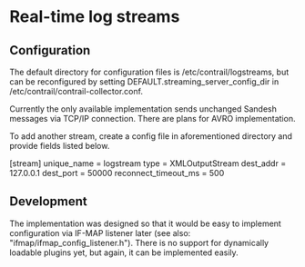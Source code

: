Real-time log streams
=====================

Configuration
-------------
The default directory for configuration files is /etc/contrail/logstreams,
but can be reconfigured by setting DEFAULT.streaming_server_config_dir in
/etc/contrail/contrail-collector.conf.

Currently the only available implementation sends unchanged Sandesh messages
via TCP/IP connection. There are plans for AVRO implementation.

To add another stream, create a config file in aforementioned directory and
provide fields listed below.

[stream]
unique_name = logstream
type = XMLOutputStream
dest_addr = 127.0.0.1
dest_port = 50000
reconnect_timeout_ms = 500


Development
-----------
The implementation was designed so that it would be easy to implement
configuration via IF-MAP listener later (see also:
"ifmap/ifmap_config_listener.h"). There is no support for dynamically
loadable plugins yet, but again, it can be implemented easily.
